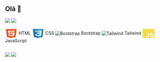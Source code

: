 ## Olá 👋
<div>
  <img height="180em" src="https://github-readme-stats.vercel.app/api?username=LeonardoOrphali&show_icons=true&theme=dark"/>
  <img height="180em" src="https://github-readme-stats.vercel.app/api/top-langs/?username=LeonardoOrphali&layout=donut&theme=dark"/>
</div>

<div style="display: inline_block"><br>
  <img align="center" alt="HTML" height="30" width="40" src="https://raw.githubusercontent.com/devicons/devicon/master/icons/html5/html5-original.svg">
   HTML
  <img align="center" alt="CSS" height="30" width="40" src="https://raw.githubusercontent.com/devicons/devicon/master/icons/css3/css3-original.svg">
   CSS
  <img align="center" alt="Bootstrap" height="33" width="40"  src="https://cdn.jsdelivr.net/gh/devicons/devicon@latest/icons/bootstrap/bootstrap-original.svg">
   Bootstrap
  <img align="center" alt="Tailwind" height="30" width="40" src="https://cdn.jsdelivr.net/gh/devicons/devicon@latest/icons/tailwindcss/tailwindcss-original.svg" /> 
   Tailwind        
  <img align="center" alt="Js" height="30" width="40" src="https://raw.githubusercontent.com/devicons/devicon/master/icons/javascript/javascript-plain.svg">
   JavaScript
</div>

##

<div> 
  <a href = "mailto:leonardoorphali2@gmail.com"><img src="https://img.shields.io/badge/-Gmail-%23333?style=for-the-badge&logo=gmail&logoColor=white" target="_blank"></a>
  <a href="https://www.linkedin.com/in/leonardo-orphali-54258b26b" target="_blank"><img src="https://img.shields.io/badge/-LinkedIn-%230077B5?style=for-the-badge&logo=linkedin&logoColor=white" target="_blank"></a> 
</div>
